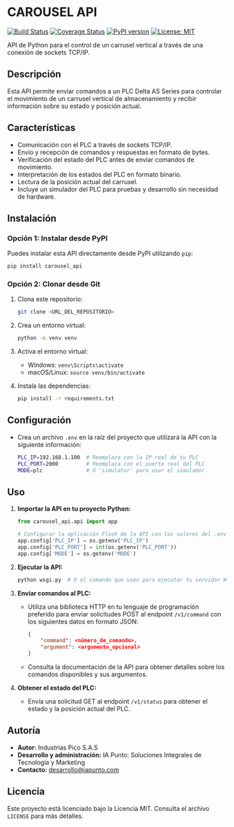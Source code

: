 # CAROUSEL API

[![Build Status](https://travis-ci.org/tu_usuario/carousel_api.svg?branch=main)](https://travis-ci.org/tu_usuario/carousel_api)
[![Coverage Status](https://coveralls.io/repos/github/tu_usuario/carousel_api/badge.svg?branch=main)](https://coveralls.io/github/tu_usuario/carousel_api?branch=main)
[![PyPI version](https://badge.fury.io/py/carousel_api.svg)](https://badge.fury.io/py/carousel_api)
[![License: MIT](https://img.shields.io/badge/License-MIT-yellow.svg)](https://opensource.org/licenses/MIT)

API de Python para el control de un carrusel vertical a través de una conexión de sockets TCP/IP.

## Descripción

Esta API permite enviar comandos a un PLC Delta AS Series para controlar el movimiento de un carrusel vertical de almacenamiento y recibir información sobre su estado y posición actual.

## Características

*   Comunicación con el PLC a través de sockets TCP/IP.
*   Envío y recepción de comandos y respuestas en formato de bytes.
*   Verificación del estado del PLC antes de enviar comandos de movimiento.
*   Interpretación de los estados del PLC en formato binario.
*   Lectura de la posición actual del carrusel.
*   Incluye un simulador del PLC para pruebas y desarrollo sin necesidad de hardware.

## Instalación

### Opción 1: Instalar desde PyPI

Puedes instalar esta API directamente desde PyPI utilizando `pip`:

```bash
pip install carousel_api
```

### Opción 2: Clonar desde Git

1.  Clona este repositorio:

    ```bash
    git clone <URL_DEL_REPOSITORIO>
    ```

2.  Crea un entorno virtual:

    ```bash
    python -m venv venv
    ```

3.  Activa el entorno virtual:

    *   Windows: `venv\Scripts\activate`
    *   macOS/Linux: `source venv/bin/activate`

4.  Instala las dependencias:

    ```bash
    pip install -r requirements.txt
    ```

## Configuración

*   Crea un archivo `.env` en la raíz del proyecto que utilizará la API con la siguiente información:

    ```bash
    PLC_IP=192.168.1.100  # Reemplaza con la IP real de tu PLC
    PLC_PORT=2000         # Reemplaza con el puerto real del PLC
    MODE=plc              # O 'simulator' para usar el simulador
    ```

## Uso

1.  **Importar la API en tu proyecto Python:**

    ```python
    from carousel_api.api import app

    # Configurar la aplicación Flask de la API con los valores del .env
    app.config['PLC_IP'] = os.getenv('PLC_IP')
    app.config['PLC_PORT'] = int(os.getenv('PLC_PORT'))
    app.config['MODE'] = os.getenv('MODE')
    ```

2.  **Ejecutar la API:**

    ```bash
    python wsgi.py  # O el comando que uses para ejecutar tu servidor WSGI (Waitress, etc.)
    ```

3.  **Enviar comandos al PLC:**

    *   Utiliza una biblioteca HTTP en tu lenguaje de programación preferido para enviar solicitudes POST al endpoint `/v1/command` con los siguientes datos en formato JSON:

        ```json
        {
            "command": <número_de_comando>,
            "argument": <argumento_opcional>
        }
        ```

    *   Consulta la documentación de la API para obtener detalles sobre los comandos disponibles y sus argumentos.

4.  **Obtener el estado del PLC:**

    *   Envía una solicitud GET al endpoint `/v1/status` para obtener el estado y la posición actual del PLC.

## Autoría

*   **Autor:** Industrias Pico S.A.S
*   **Desarrollo y administración:** IA Punto: Soluciones Integrales de Tecnología y Marketing
*   **Contacto:** desarrollo@iapunto.com

## Licencia

Este proyecto está licenciado bajo la Licencia MIT. Consulta el archivo `LICENSE` para más detalles.